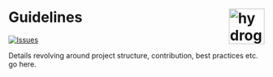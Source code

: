 # Guidelines <img src="https://i.ibb.co/J7DjzGD/52623271.png" alt="hydrogen animated logo" height="70px" align="right" />

[![Issues](https://img.shields.io/github/issues/srm-mic/Guidelines)]()

Details revolving around project structure, contribution, best practices etc. go here.
